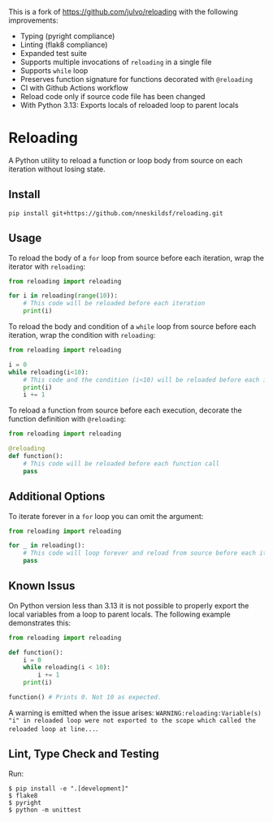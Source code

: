 This is a fork of https://github.com/julvo/reloading with the following improvements:
* Typing (pyright compliance)
* Linting (flak8 compliance)
* Expanded test suite
* Supports multiple invocations of `reloading` in a single file
* Supports `while` loop
* Preserves function signature for functions decorated with `@reloading`
* CI with Github Actions workflow
* Reload code only if source code file has been changed
* With Python 3.13: Exports locals of reloaded loop to parent locals

# Reloading
A Python utility to reload a function or loop body from source on each iteration without losing state.

## Install
```
pip install git+https://github.com/nneskildsf/reloading.git
```

## Usage

To reload the body of a `for` loop from source before each iteration, wrap the iterator with `reloading`:
```python
from reloading import reloading

for i in reloading(range(10)):
    # This code will be reloaded before each iteration
    print(i)
```

To reload the body and condition of a `while` loop from source before each iteration, wrap the condition with `reloading`:
```python
from reloading import reloading

i = 0
while reloading(i<10):
    # This code and the condition (i<10) will be reloaded before each iteration
    print(i)
    i += 1
```

To reload a function from source before each execution, decorate the function
definition with `@reloading`:
```python
from reloading import reloading

@reloading
def function():
    # This code will be reloaded before each function call
    pass
```

## Additional Options

To iterate forever in a `for` loop you can omit the argument:
```python
from reloading import reloading

for _ in reloading():
    # This code will loop forever and reload from source before each iteration
    pass
```

## Known Issus

On Python version less than 3.13 it is not possible to properly export the local variables from a loop to parent locals. The following example demonstrates this:
```python
from reloading import reloading

def function():
    i = 0
    while reloading(i < 10):
        i += 1
    print(i)

function() # Prints 0. Not 10 as expected.
```
A warning is emitted when the issue arises: `WARNING:reloading:Variable(s) "i" in reloaded loop were not exported to the scope which called the reloaded loop at line...`.

## Lint, Type Check and Testing

Run:
```
$ pip install -e ".[development]"
$ flake8
$ pyright
$ python -m unittest
```
